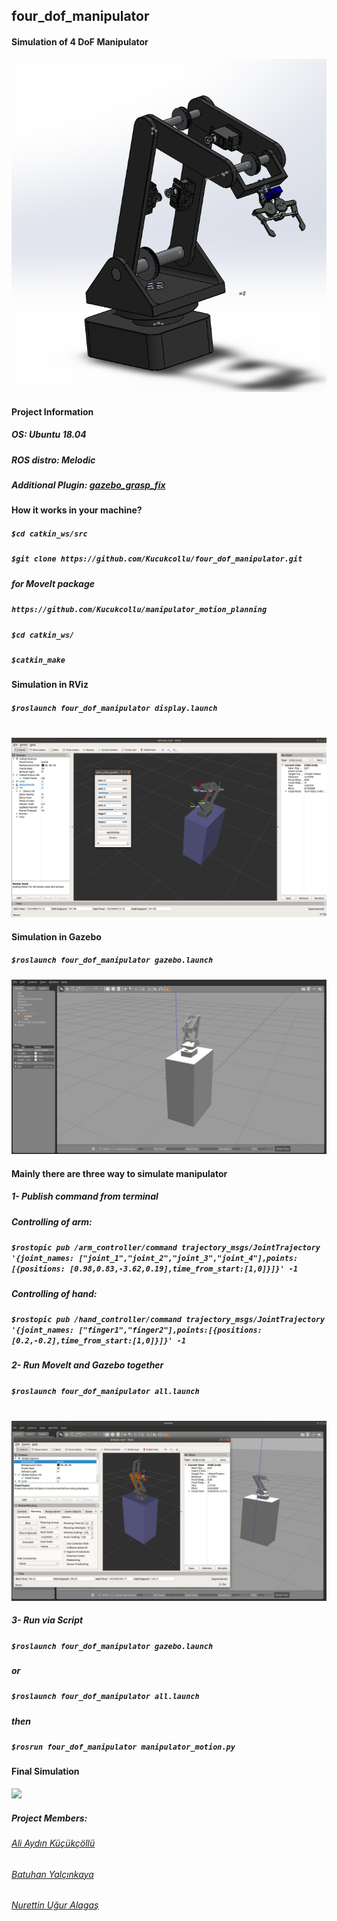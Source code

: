 ## four_dof_manipulator
#### Simulation of 4 DoF Manipulator

![four_dof_manipulator](https://github.com/Kucukcollu/four_dof_manipulator/blob/master/adds/solidworks.png)

#### Project Information
##### OS: Ubuntu 18.04
##### ROS distro: Melodic
##### Additional Plugin: [gazebo_grasp_fix](https://github.com/JenniferBuehler/gazebo-pkgs/wiki/The-Gazebo-grasp-fix-plugin)

#### How it works in your machine?
##### `$cd catkin_ws/src`
##### `$git clone https://github.com/Kucukcollu/four_dof_manipulator.git`
##### for MoveIt package
##### `https://github.com/Kucukcollu/manipulator_motion_planning`
##### `$cd catkin_ws/`
##### `$catkin_make`


#### Simulation in RViz
##### `$roslaunch four_dof_manipulator display.launch`<br></br>

![](https://github.com/Kucukcollu/four_dof_manipulator/blob/master/adds/rviz.PNG)

#### Simulation in Gazebo
##### `$roslaunch four_dof_manipulator gazebo.launch`

![](https://github.com/Kucukcollu/four_dof_manipulator/blob/master/adds/gazebo.PNG)

#### Mainly there are three way to simulate manipulator
##### 1- Publish command from terminal

##### Controlling of arm:

##### `$rostopic pub /arm_controller/command trajectory_msgs/JointTrajectory '{joint_names: ["joint_1","joint_2","joint_3","joint_4"],points:[{positions: [0.98,0.83,-3.62,0.19],time_from_start:[1,0]}]}' -1`

##### Controlling of hand:

##### `$rostopic pub /hand_controller/command trajectory_msgs/JointTrajectory '{joint_names: ["finger1","finger2"],points:[{positions: [0.2,-0.2],time_from_start:[1,0]}]}' -1`

##### 2- Run MoveIt and Gazebo together
##### `$roslaunch four_dof_manipulator all.launch`<br></br>

![](https://github.com/Kucukcollu/four_dof_manipulator/blob/master/adds/rvizANDgazebo.PNG)


##### 3- Run via Script
##### `$roslaunch four_dof_manipulator gazebo.launch`
##### or
##### `$roslaunch four_dof_manipulator all.launch`
##### then
##### `$rosrun four_dof_manipulator manipulator_motion.py`

#### Final Simulation

![](https://github.com/Kucukcollu/four_dof_manipulator/blob/master/adds/simülasyon.gif)

##### Project Members:
###### [Ali Aydın Küçükçöllü](mailto:kucukcollu@outlook.com)
###### [Batuhan Yalçınkaya](mailto:batuhanyalcinkayayk@gmail.com)
###### [Nurettin Uğur Alagaş](mailto:alaugurala@hotmail.com)<br></br>

